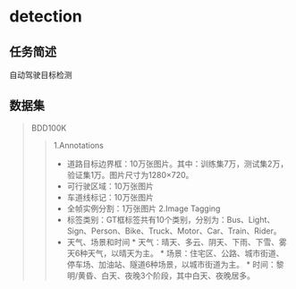 # detection
## 任务简述
自动驾驶目标检测
## 数据集
> BDD100K
>> 1.Annotations
>> * 道路目标边界框：10万张图片。其中：训练集7万，测试集2万，验证集1万。图片尺寸为1280×720。
>> * 可行驶区域：10万张图片
>> * 车道线标记：10万张图片
>> * 全帧实例分割：1万张图片
>> 2.Image Tagging
>> * 标签类别：GT框标签共有10个类别，分别为：Bus、Light、Sign、Person、Bike、Truck、Motor、Car、Train、Rider。
>> * 天气、场景和时间
      * 天气：晴天、多云、阴天、下雨、下雪、雾天6种天气，以晴天为主。
      * 场景：住宅区、公路、城市街道、停车场、加油站、隧道6种场景，以城市街道为主。
      * 时间：黎明/黄昏、白天、夜晚3个阶段，其中白天、夜晚居多。
